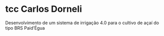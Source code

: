 # tcc Carlos Dorneli
Desenvolvimento de um sistema de irrigação 4.0 para o cultivo de açaí do tipo BRS Paid’Égua
